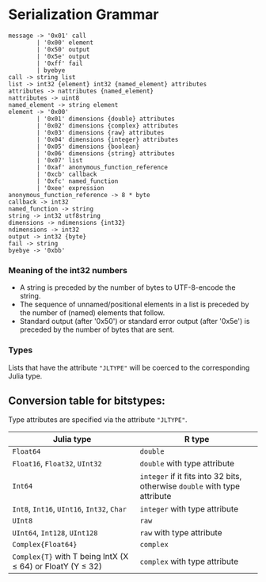 # Serialization Grammar

    message -> '0x01' call
            | '0x00' element
            | '0x50' output
            | '0x5e' output
            | '0xff' fail
            | byebye
    call -> string list
    list -> int32 {element} int32 {named_element} attributes
    attributes -> nattributes {named_element}
    nattributes -> uint8
    named_element -> string element
    element -> '0x00'
            | '0x01' dimensions {double} attributes
            | '0x02' dimensions {complex} attributes
            | '0x03' dimensions {raw} attributes
            | '0x04' dimensions {integer} attributes
            | '0x05' dimensions {boolean}
            | '0x06' dimensions {string} attributes
            | '0x07' list
            | '0xaf' anonymous_function_reference
            | '0xcb' callback
            | '0xfc' named_function
            | '0xee' expression
    anonymous_function_reference -> 8 * byte
    callback -> int32
    named_function -> string
    string -> int32 utf8string
    dimensions -> ndimensions {int32}
    ndimensions -> int32
    output -> int32 {byte}
    fail -> string
    byebye -> '0xbb'

### Meaning of the int32 numbers
* A string is preceded by the number of bytes to UTF-8-encode the string.
* The sequence of unnamed/positional elements in a list is preceded by 
  the number of (named) elements that follow.
* Standard output (after '0x50') or standard error output (after '0x5e') 
  is preceded by the number of bytes that are sent.

### Types
Lists that have the attribute `"JLTYPE"` will be coerced to the corresponding Julia type.

## Conversion table for bitstypes:

Type attributes are specified via the attribute `"JLTYPE"`.

| Julia type | R type|
| -----------|-------|
| `Float64` | `double` |
| `Float16`, `Float32`, `UInt32` | `double` with type attribute |
| `Int64 `| `integer` if it fits into 32 bits, otherwise `double` with type attribute |
| `Int8`, `Int16`, `UInt16`, `Int32`, `Char` | `integer` with type attribute |
| `UInt8` | `raw` |
| `UInt64`, `Int128`, `UInt128` | `raw` with type attribute |
| `Complex{Float64}` | `complex` |
| `Complex{T}` with T being IntX (X &le; 64) or FloatY (Y &le; 32) | `complex` with type attribute |



